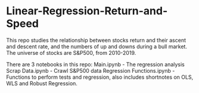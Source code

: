 # Linear-Regression-Return-and-Speed

This repo studies the relationship between stocks return and their ascent and descent rate, and the numbers of up and downs during a bull market.
The universe of stocks are S&P500, from 2010-2019.

There are 3 notebooks in this repo:
Main.ipynb                 - The regression analysis
Scrap Data.ipynb           - Crawl S&P500 data
Regression Functions.ipynb - Functions to perform tests and regression, also includes shortnotes on OLS, WLS and Robust Regression.
